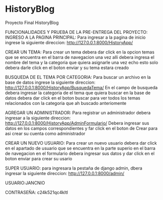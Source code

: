 # HistoryBlog
Proyecto Final HistoryBlog 

FUNCIONALIDADES Y PRUEBA DE LA PRE-ENTREGA DEL PROYECTO:
INGRESO A LA PAGINA PRINCIPAL:
Para ingresar a la pagina de inicio ingrese la siguiente direccion:
http://127.0.0.1:8000/HistoryApp/

CREAR UN TEMA:
Para crear un tema debera dar click en la opcion temas que se encuentra en el barra de navegacion
una vez alli debera ingresa el nombre del tema y la categoria que quiera asignarle
una vez echo esto solo debera darle click en el boton enviar y su tema estara creado

BUSQUEDA DE EL TEMA POR CATEGORIA:
Para buscar un archivo en la base de datos ingrese la siguiente direccion: 
http://127.0.0.1:8000/HistoryApp/BusquedaTema/
En el campo de busqueda debera ingresar la categoria de el tema que quiera buscar en la base de datos
debera dar click en el boton buscar para ver todos los temas relacionados con la categoria que ah buscado anteriomente

AGREGAR UN ADMINISTRADOR:
Para registrar un administrador debera ingresar a la siguiente direccion:
http://127.0.0.1:8000/HistoryApp/AdminFormulario/
Debera ingresar sus datos en los campos correspondientes y far click en el boton de Crear para asi crear su cuenta como administrador 

CREAR UN NUEVO USUARIO:
Para crear un nuevo usuario debera dar click en el apartado de usuario que se encuentra en la parte superio en el barra de navegacion
en el formulario debera ingresar sus datos y dar click en el boton enviar para crear su usario

SUPER USUARIO:
para ingresara la pestaña de django admin, dbera ingresar la siguiente direccion:
http://127.0.0.1:8000/admin/

USUARIO:JANCNIO

CONTRASEÑA: c24k521qc4kltl

